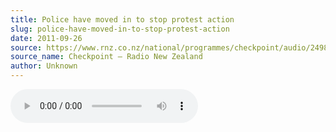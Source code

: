 ```yaml
---
title: Police have moved in to stop protest action
slug: police-have-moved-in-to-stop-protest-action
date: 2011-09-26
source: https://www.rnz.co.nz/national/programmes/checkpoint/audio/2498741/police-have-moved-in-to-stop-protest-action
source_name: Checkpoint – Radio New Zealand 
author: Unknown
---
```


<audio src="https://podcast.radionz.co.nz/ckpt/ckpt-20110926-1826-police_have_moved_in_to_stop_protest_action-048.mp3" controls>

Police have moved in to stop protest action by students at Auckland university.